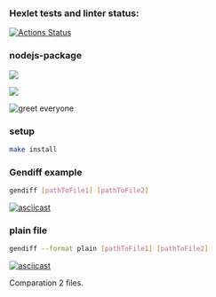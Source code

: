 ### Hexlet tests and linter status:
[![Actions Status](https://github.com/stoganych/frontend-project-lvl2/workflows/hexlet-check/badge.svg)](https://github.com/stoganych/frontend-project-lvl2/actions)

### nodejs-package
<a href="https://codeclimate.com/github/codeclimate/codeclimate/maintainability"><img src="https://api.codeclimate.com/v1/badges/a99a88d28ad37a79dbf6/maintainability" /></a>

<a href="https://codeclimate.com/github/stoganych/frontend-project-lvl2/test_coverage"><img src="https://api.codeclimate.com/v1/badges/e8642b2823de240399a1/test_coverage" /></a>

![greet everyone](https://github.com/stoganych/frontend-project-lvl1/actions/workflows/node-check.yml/badge.svg)

### setup

```sh
make install
```
### Gendiff example

```sh
gendiff [pathToFile1] [pathToFile2]
```
[![asciicast](https://asciinema.org/a/qHn4jCUxQhtupqSmfuFQtEfZO.svg)](https://asciinema.org/a/qHn4jCUxQhtupqSmfuFQtEfZO)

### plain file

```sh
gendiff --format plain [pathToFile1] [pathToFile2]
```
[![asciicast](https://asciinema.org/a/4D6qCfc9quusk6aq5jODw4HnG.svg)](https://asciinema.org/a/4D6qCfc9quusk6aq5jODw4HnG)

Comparation 2 files.
